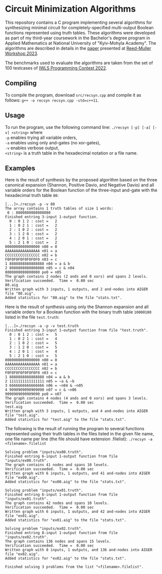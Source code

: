 # Circuit Minimization Algorithms

This repository contains a C program implementing several algorithms for synthesizing minimal
circuit for completely-specified multi-output Boolean functions represented using truth tables. These algorithms were developed as part of my third-year coursework in the Bachelor's degree program in Applied Mathematics at National University of "Kyiv-Mohyla Academy". 
The algorithms are described in details in the
<a href="https://people.eecs.berkeley.edu/~alanmi/publications/2023/rm23_area.pdf">paper</a>
presented at <a href="http://www.lsi-cad.com/RM/RM2023/">Reed-Muller Workshop 2023</a>.

The benchmarks used to evaluate the algorithms are taken from the set of 100 testcases of
<a href="https://github.com/alanminko/iwls2022-ls-contest">IWLS Programming Contest 2022</a>.

## Compiling
To compile the program, download `src/recsyn.cpp` and compile it as follows: `g++ -o recsyn recsyn.cpp -std=c++11`. <br>
## Usage
To run the program, use the following command line: `./recsyn [-p] [-a] [-v] <string>` where<br>
`-p` enables trying all variable orders,<br>
`-a` enables using only and-gates (no xor-gates),<br>
`-v` enables verbose output,<br>
`<string>` is a truth table in the hexadecimal notation or a file name.<br>
## Examples
Here is the result of synthesis by the proposed algorithm based on the three canonical expansion 
(Shannon, Positive Davio, and Negative Davio) and all variable orders for the Boolean function 
of the three-input and-gate with the hexadecimal truth table `80`:
```
[...]>./recsyn -p -v 80
The array contains 1 truth tables of size 1 words:
 0 : 8080808080808080
Finished entring 3-input 1-output function.
  0 : 0 1 2 : cost =   2
  1 : 0 2 1 : cost =   2
  2 : 1 0 2 : cost =   2
  3 : 1 2 0 : cost =   2
  4 : 2 0 1 : cost =   2
  5 : 2 1 0 : cost =   2
0000000000000000 n00 = 0
AAAAAAAAAAAAAAAA n01 = a
CCCCCCCCCCCCCCCC n02 = b
F0F0F0F0F0F0F0F0 n03 = c
1 8888888888888888 n04 = a & b
2 8080808080808080 n05 = c & n04
8080808080808080 po0 = n05
The graph contains 2 nodes (2 ands and 0 xors) and spans 2 levels.
Verification succeeded.  Time =  0.00 sec
80.aig
Written graph with 3 inputs, 1 outputs, and 2 and-nodes into AIGER file "80.aig".
Added statistics for "80.aig" to the file "stats.txt".
```
Here is the result of synthesis using only the Shannon expansion and all variable orders for a Boolean function 
with the binary truth table `10000100` listed in the file `test.truth`:
```
[...]>./recsyn -a -p -v test.truth
Finished entring 3-input 1-output function from file "test.truth".
  0 : 0 1 2 : cost =   5
  1 : 0 2 1 : cost =   4
  2 : 1 0 2 : cost =   5
  3 : 1 2 0 : cost =   5
  4 : 2 0 1 : cost =   4
  5 : 2 1 0 : cost =   5
0000000000000000 n00 = 0
AAAAAAAAAAAAAAAA n01 = a
CCCCCCCCCCCCCCCC n02 = b
F0F0F0F0F0F0F0F0 n03 = c
1 8888888888888888 n04 = a & b
2 1111111111111111 n05 = ~a & ~b
3 6666666666666666 n06 = ~n04 & ~n05
4 9090909090909090 n07 = c & ~n06
9090909090909090 po0 = n07
The graph contains 4 nodes (4 ands and 0 xors) and spans 3 levels.
Verification succeeded.  Time =  0.00 sec
test.aig
Written graph with 3 inputs, 1 outputs, and 4 and-nodes into AIGER file "test.aig".
Added statistics for "test.aig" to the file "stats.txt".
```
The following is the result of running the program to several functions represented using 
their truth tables in the files listed in the given file name, one file name per line 
(the file should have extension .filelist): `./recsyn -a <filename>.filelist`
```
Solving problem "inputs/ex00.truth".
Finished entring 6-input 1-output function from file "inputs/ex00.truth".
The graph contains 41 nodes and spans 10 levels.
Verification succeeded.  Time =  0.00 sec
Written graph with 6 inputs, 1 outputs, and 41 and-nodes into AIGER file "ex00.aig".
Added statistics for "ex00.aig" to the file "stats.txt".

Solving problem "inputs/ex01.truth".
Finished entring 6-input 1-output function from file "inputs/ex01.truth".
The graph contains 42 nodes and spans 10 levels.
Verification succeeded.  Time =  0.00 sec
Written graph with 6 inputs, 1 outputs, and 42 and-nodes into AIGER file "ex01.aig".
Added statistics for "ex01.aig" to the file "stats.txt".

Solving problem "inputs/ex02.truth".
Finished entring 8-input 1-output function from file "inputs/ex02.truth".
The graph contains 136 nodes and spans 15 levels.
Verification succeeded.  Time =  0.00 sec
Written graph with 8 inputs, 1 outputs, and 136 and-nodes into AIGER file "ex02.aig".
Added statistics for "ex02.aig" to the file "stats.txt".

Finished solving 3 problems from the list "<filename>.filelist".
```
